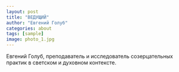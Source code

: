 ```yaml
---
layout: post
title: "ВЕДУЩИЙ"
author: "Евгений Голуб"
categories: about
tags: [sample]
image: photo_1.jpg
---
```


Евгений Голуб, преподаватель и исследователь созерцательных практик в светском и духовном контексте.
